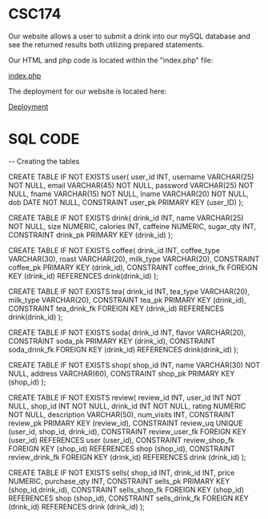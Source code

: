 # CSC174
Our website allows a user to submit a drink into our mySQL database and see the returned results both utilizing prepared statements.

Our HTML and php code is located within the "index.php" file:

[index.php](https://github.com/caldwell-matthew/CSC174/blob/master/index.php)

The deployment for our website is located here:

[Deployment](https://csc174-final.herokuapp.com/)

# SQL CODE
--	Creating the tables 

CREATE TABLE IF NOT EXISTS user(
    user_id INT,
    username VARCHAR(25) NOT NULL,
    email VARCHAR(45) NOT NULL,
    password VARCHAR(25) NOT NULL,
    fname VARCHAR(15) NOT NULL,
    lname VARCHAR(20) NOT NULL,
    dob DATE NOT NULL,
    CONSTRAINT user_pk PRIMARY KEY (user_ID)
    );

CREATE TABLE IF NOT EXISTS drink(
    drink_id INT,
    name VARCHAR(25) NOT NULL,
    size NUMERIC,
    calories INT,
    caffeine NUMERIC,
    sugar_qty INT,
    CONSTRAINT drink_pk PRIMARY KEY (drink_id)
    );

CREATE TABLE IF NOT EXISTS coffee(
    drink_id INT,
    coffee_type VARCHAR(30),
    roast VARCHAR(20),
    milk_type VARCHAR(20),
    CONSTRAINT coffee_pk PRIMARY KEY (drink_id),
    CONSTRAINT coffee_drink_fk FOREIGN KEY (drink_id) REFERENCES drink(drink_id)
    );

CREATE TABLE IF NOT EXISTS tea(
    drink_id INT,
    tea_type VARCHAR(20),
    milk_type VARCHAR(20),
    CONSTRAINT tea_pk PRIMARY KEY (drink_id),
    CONSTRAINT tea_drink_fk FOREIGN KEY (drink_id) REFERENCES drink(drink_id)
    );

CREATE TABLE IF NOT EXISTS soda(
    drink_id INT,
    flavor VARCHAR(20),
    CONSTRAINT soda_pk PRIMARY KEY (drink_id),
    CONSTRAINT soda_drink_fk FOREIGN KEY (drink_id) REFERENCES drink(drink_id)
    );

CREATE TABLE IF NOT EXISTS shop(
    shop_id INT,
    name VARCHAR(30) NOT NULL,
    address VARCHAR(60),
    CONSTRAINT shop_pk PRIMARY KEY (shop_id)
    );

CREATE TABLE IF NOT EXISTS review(
    review_id INT,
    user_id INT NOT NULL,
    shop_id INT NOT NULL,
    drink_id INT NOT NULL,
    rating NUMERIC NOT NULL,
    description VARCHAR(50),
    num_visits INT,
    CONSTRAINT review_pk PRIMARY KEY (review_id),
    CONSTRAINT review_uq UNIQUE (user_id, shop_id, drink_id),
    CONSTRAINT review_user_fk FOREIGN KEY (user_id) REFERENCES user (user_id),
    CONSTRAINT review_shop_fk FOREIGN KEY (shop_id) REFERENCES shop (shop_id),
    CONSTRAINT review_drink_fk FOREIGN KEY (drink_id) REFERENCES drink (drink_id)
    );

CREATE TABLE IF NOT EXISTS sells(
    shop_id INT,
    drink_id INT,
    price NUMERIC,
    purchase_qty INT,
    CONSTRAINT sells_pk PRIMARY KEY (shop_id,drink_id),
    CONSTRAINT sells_shop_fk FOREIGN KEY (shop_id) REFERENCES shop (shop_id),
    CONSTRAINT sells_drink_fk FOREIGN KEY (drink_id) REFERENCES drink (drink_id)
    );
